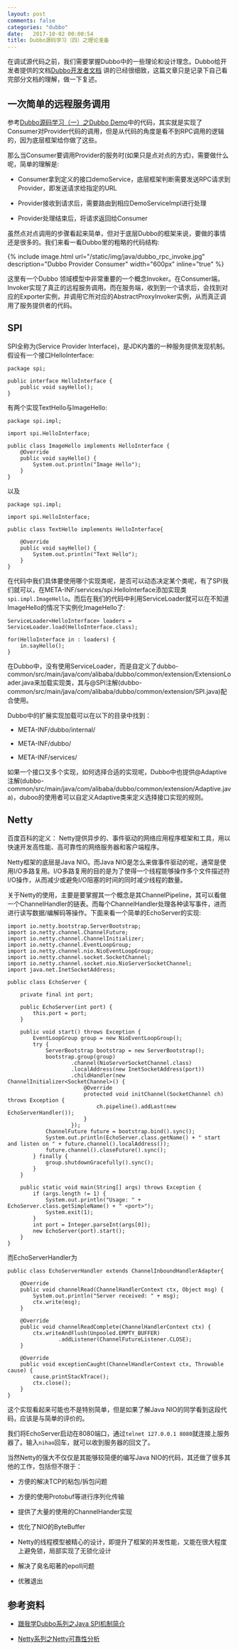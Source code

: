```yaml
---
layout: post
comments: false
categories: "dubbo"
date:   2017-10-02 00:00:54
title: Dubbo源码学习（四）之理论准备
---
```


<div id="toc"></div>

在调试源代码之前，我们需要掌握Dubbo中的一些理论和设计理念。Dubbo给开发者提供的文档[Dubbo开发者文档](https://dubbo.gitbooks.io/dubbo-dev-book/implementation.html) 讲的已经很细致，这篇文章只是记录下自己看完部分文档的理解，做一下复述。

## 一次简单的远程服务调用
参考[Dubbo源码学习（一）之Dubbo Demo](/2017/09/30/dubbo-demo/)中的代码，其实就是实现了Consumer对Provider代码的调用，但是从代码的角度是看不到RPC调用的逻辑的，因为底层框架给你做了这些。

那么当Consumer要调用Provider的服务时(如果只是点对点的方式)，需要做什么呢，简单的理解是:

- Consumer拿到定义的接口demoService，底层框架判断需要发送RPC请求到Provider，即发送请求给指定的URL

- Provider接收到请求后，需要路由到相应DemoServiceImpl进行处理

- Provider处理结束后，将请求返回给Consumer

虽然点对点调用的步骤看起来简单，但对于底层Dubbo的框架来说，要做的事情还是很多的。我们来看一看Dubbo里的粗略的代码结构:

{% include image.html url="/static/img/java/dubbo_rpc_invoke.jpg" description="Dubbo Provider Consumer" width="600px" inline="true" %}

这里有一个Dubbo 领域模型中非常重要的一个概念Invoker。在Consumer端，Invoker实现了真正的远程服务调用。而在服务端，收到到一个请求后，会找到对应的Exporter实例，并调用它所对应的AbstractProxyInvoker实例，从而真正调用了服务提供者的代码。

## SPI
SPI全称为(Service Provider Interface)，是JDK内置的一种服务提供发现机制。假设有一个接口HelloInterface:
```
package spi;

public interface HelloInterface {
    public void sayHello();
}
```

有两个实现TextHello与ImageHello:
```
package spi.impl;

import spi.HelloInterface;

public class ImageHello implements HelloInterface {
    @Override
    public void sayHello() {
        System.out.println("Image Hello");
    }
}
```

以及
```
package spi.impl;

import spi.HelloInterface;

public class TextHello implements HelloInterface{

    @Override
    public void sayHello() {
        System.out.println("Text Hello");
    }
}
```

在代码中我们具体要使用哪个实现类呢，是否可以动态决定某个类呢，有了SPI我们就可以，在META-INF/services/spi.HelloInterface添加实现类`spi.impl.ImageHello`。而后在我们的代码中利用ServiceLoader就可以在不知道ImageHello的情况下实例化ImageHello了:


```
ServiceLoader<HelloInterface> loaders = ServiceLoader.load(HelloInterface.class);

for(HelloInterface in : loaders) {
    in.sayHello();
}
```

在Dubbo中，没有使用ServiceLoader，而是自定义了dubbo-common/src/main/java/com/alibaba/dubbo/common/extension/ExtensionLoader.java来加载实现类，其与@SPI注解(dubbo-common/src/main/java/com/alibaba/dubbo/common/extension/SPI.java)配合使用。

Dubbo中的扩展实现加载可以在以下的目录中找到：

- META-INF/dubbo/internal/

- META-INF/dubbo/

- META-INF/services/

如果一个接口又多个实现，如何选择合适的实现呢，Dubbo中也提供@Adaptive注解(dubbo-common/src/main/java/com/alibaba/dubbo/common/extension/Adaptive.java)，duboo的使用者可以自定义Adaptive类来定义选择接口实现的规则。

## Netty

百度百科的定义： Netty提供异步的、事件驱动的网络应用程序框架和工具，用以快速开发高性能、高可靠性的网络服务器和客户端程序。

Netty框架的底层是Java NIO。而Java NIO是怎么来做事件驱动的呢，通常是使用I/O多路复用。I/O多路复用的目的是为了使得一个线程能够操作多个文件描述符I/O操作，从而减少或避免I/O阻塞的时间的同时减少线程的数量。

关于Netty的使用，主要是要掌握其一个概念是其ChannelPipeline，其可以看做一个ChannelHandler的链表。而每个ChannelHandler处理各种读写事件，进而进行读写数据/编解码等操作。下面来看一个简单的EchoServer的实现:

```
import io.netty.bootstrap.ServerBootstrap;
import io.netty.channel.ChannelFuture;
import io.netty.channel.ChannelInitializer;
import io.netty.channel.EventLoopGroup;
import io.netty.channel.nio.NioEventLoopGroup;
import io.netty.channel.socket.SocketChannel;
import io.netty.channel.socket.nio.NioServerSocketChannel;
import java.net.InetSocketAddress;

public class EchoServer {

    private final int port;

    public EchoServer(int port) {
        this.port = port;
    }

    public void start() throws Exception {
        EventLoopGroup group = new NioEventLoopGroup();
        try {
            ServerBootstrap bootstrap = new ServerBootstrap();
            bootstrap.group(group)
                    .channel(NioServerSocketChannel.class)
                    .localAddress(new InetSocketAddress(port))
                    .childHandler(new ChannelInitializer<SocketChannel>() {
                        @Override
                        protected void initChannel(SocketChannel ch) throws Exception {
                            ch.pipeline().addLast(new EchoServerHandler());
                        }
                    });
            ChannelFuture future = bootstrap.bind().sync();
            System.out.println(EchoServer.class.getName() + " start and listen on " + future.channel().localAddress());
            future.channel().closeFuture().sync();
        } finally {
            group.shutdownGracefully().sync();
        }
    }

    public static void main(String[] args) throws Exception {
        if (args.length != 1) {
            System.out.println("Usage: " + EchoServer.class.getSimpleName() + " <port>");
            System.exit(1);
        }
        int port = Integer.parseInt(args[0]);
        new EchoServer(port).start();
    }
}
```

而EchoServerHandler为

```
public class EchoServerHandler extends ChannelInboundHandlerAdapter{

    @Override
    public void channelRead(ChannelHandlerContext ctx, Object msg) {
        System.out.println("Server received: " + msg);
        ctx.write(msg);
    }

    @Override
    public void channelReadComplete(ChannelHandlerContext ctx) {
        ctx.writeAndFlush(Unpooled.EMPTY_BUFFER)
                .addListener(ChannelFutureListener.CLOSE);
    }

    @Override
    public void exceptionCaught(ChannelHandlerContext ctx, Throwable cause) {
        cause.printStackTrace();
        ctx.close();
    }
}
```

这个实现看起来可能也不是特别简单，但是如果了解Java NIO的同学看到这段代码，应该是与简单的评价的。

我们将EchoServer启动在8080端口，通过`telnet 127.0.0.1 8080`就连接上服务器了。输入`nihao`回车，就可以收到服务器的回文了。

当然Netty的强大不仅仅是其能够较简便的编写Java NIO的代码，其还做了很多其他的工作，包括但不限于：

- 方便的解决TCP的粘包/拆包问题

- 方便的使用Protobuf等进行序列化传输

- 提供了大量的使用的ChannelHander实现

- 优化了NIO的ByteBuffer

- Netty的线程模型被精心的设计，即提升了框架的并发性能，又能在很大程度上避免锁，局部实现了无锁化设计

- 解决了臭名昭著的epoll问题

- 优雅退出


## 参考资料

- [跟我学Dubbo系列之Java SPI机制简介](http://www.jianshu.com/p/46aa69643c97)

- [Netty系列之Netty可靠性分析](http://www.infoq.com/cn/articles/netty-reliability)


<script type="text/javascript">
$(document).ready(function() {
    $('#toc').toc({ listType: 'ul', title: "<i>目录</i>" });
});
</script>
